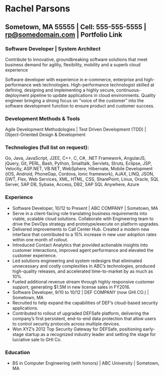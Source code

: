 # Rachel Parsons
## Sometown, MA 55555 | Cell: 555-555-5555 | rp@somedomain.com | Portfolio Link

### Software Developer | System Architect

Contribute to innovative, groundbreaking software solutions that meet business demand for
agility, flexibility, mobility and a superb cloud experience

Software developer with experience in e-commerce, enterprise and high-performance web technologies.
High-performance technologist skilled at defining, designing and implementing a highly secure, continuous-deployment pipeline to update applications in cloud environments.
Quality engineer bringing a strong focus on “voice of the customer” into the software development function to ensure product and customer success.

### Development Methods & Tools

Agile Development Methodologies | Test Driven Development (TDD) | Object-Oriented Design & Development

### Technologies (full list on request):

Go, Java, JavaScript, J2EE, C++, C, C#, .NET Framework, AngularJS, jQuery, Git, PERL, Bash, Python, Smalltalk, Servlets, Struts, Eclipse, JSP, Velocity, ASP.NET, VB.NET, WebSphere, Hibernate, Mobile Development (iOS, Android, PhoneGap, Cordova, Ionic framework), AJAX, LINQ, JSON, GWT, Flex, Web Services, XML, HTML, CSS, SharePoint, Linux, Oracle, SQL Server, SAP DB, Sybase, Access, DB2, SAP SQL Anywhere, Azure

### Experience

- Software Developer, 10/12 to Present | ABC COMPANY |  Sometown, MA
- Serve in a client-facing role translating business requirements into viable, scalable cloud solutions. Collaborate with Engineering team to drive the DevOps strategy and prototype/execute on platform upgrades.
- Delivered improvements to Call Center Hub. Created a modern new interface that contributed to a 15% increase in new user adoption rates within one month of rollout.
- Introduced Contact Analytics that provided actionable insights into customer interactions, improved agent performance and elevated the customer experience.
- Led solutions engineering and system redesigns that eliminated unnecessary and costly complexities in ABC’s technologies, produced high-quality releases, and accelerated time-to-market by as much as 10%.
- Fueled additional revenue stream through highly responsive customer support, generating $1.5M in new license sales in FY2016.
- Software Developer, 9/10 to 10/12 | DEF COMPANY (now GHI CO.) | Sometown, MA
- Recruited to help expand the capabilities of DEF’s cloud-based security applications.
- Contributed to rollout of upgraded DEFSafe platform, delivering the company’s first persistent, end-to-end data protection that allow users to control security protocols across multiple devices.
- Won XYZ’s 2012 Top Security Gateway for DEFSafe, positioning early-stage startup as a recognized industry leader and setting the stage for lucrative sale to GHI Co.

### Education

- BS in Computer Engineering (with honors) | ABC University | Sometown, MA
